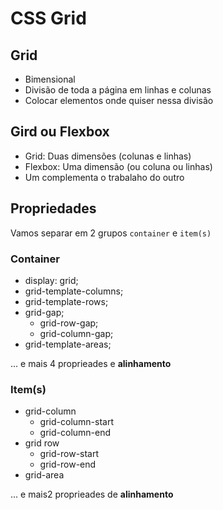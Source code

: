 # CSS Grid

## Grid

- Bimensional
- Divisão de toda a página em linhas e colunas
- Colocar elementos onde quiser nessa divisão

## Gird ou Flexbox

- Grid: Duas dimensões (colunas e linhas)
- Flexbox: Uma dimensão (ou coluna ou linhas)
- Um complementa o trabalaho do outro

## Propriedades

Vamos separar em 2 grupos
`container` e `item(s)`

### Container

- display: grid;
- grid-template-columns;
- grid-template-rows;
- grid-gap;
  - grid-row-gap;
  - grid-column-gap;
- grid-template-areas;

... e mais 4 proprieades e **alinhamento**

### Item(s)

- grid-column
  - grid-column-start
  - grid-column-end
- grid row
  - grid-row-start
  - grid-row-end
- grid-area

... e mais2 proprieades de **alinhamento**
